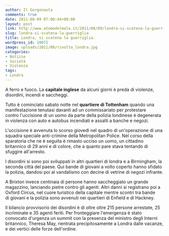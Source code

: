 ```yaml
---
author: Il Gorgonauta
comments: true
date: 2011-08-09 07:00:44+00:00
layout: post
link: http://www.atomodelmale.it/2011/08/09/londra-si-scatena-la-guerriglia/
slug: londra-si-scatena-la-guerriglia
title: Londra, si scatena la guerriglia.
wordpress_id: 10072
image: uploads/2011/08/rivolta_londra.jpg
categories:
- Notizie
- Società
- Violenza
tags:
- Londra
---
```



A ferro e fuoco. La **capitale inglese** da alcuni giorni è preda di violenze, disordini, incendi e saccheggi.

Tutto è cominciato sabato notte nel **quartiere di Tottenham** quando una manifestazione tenutasi davanti ad un commissariato per protestare contro l'uccisione di un uomo da parte della polizia londinese è degenerata in violenza con auto e autobus incendiati e assalti a banche e negozi.

L'uccisione è avvenuta lo scorso giovedì nel quadro di un'operazione di una squadra speciale anti-crimine della Metropolitan Police. Nel corso della sparatoria che ne è seguita è rimasto ucciso un uomo, un cittadino britannico di 29 anni e di colore, che a quanto pare stava tentando di sfuggire all'arresto.

I disordini si sono poi sviluppati in altri quartieri di londra e a Birmingham, la seconda città del paese. Qui bande di giovani a volto coperto hanno sfidato la polizia, dandosi poi al vandalismo con decine di vetrine di negozi infrante.

A Brixton invece centinaia di persone hanno saccheggiato un grande magazzino, lanciando pietre contro gli agenti. Altri danni si registrano poi a Oxford Circus, nel cuore turistico della capitale mentre scontri tra bande di giovani e la polizia sono avvenuti nei quartieri di Enfield e di Hackney.

Il bilancio provvisorio dei disordini è di oltre oltre 215 persone arrestate, 25 incriminate e 35 agenti feriti. Per fronteggiare l'emergenza è stato convocato d'urgenza un summit con la presenza del ministro degli Interni britannico, Theresa May, rientrata precipitosamente a Londra dalle vacanze, e dei vertici delle forze dell'ordine.

